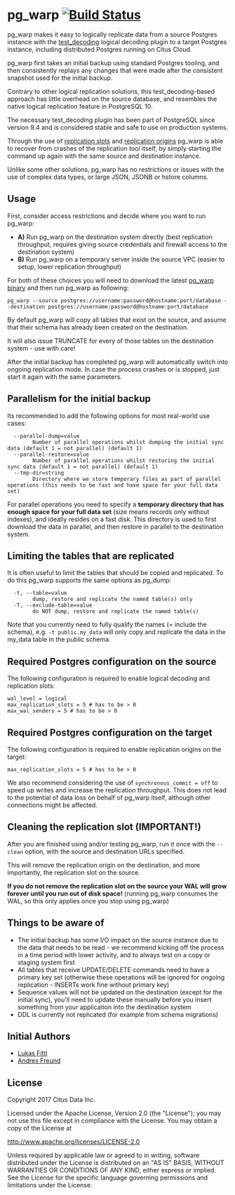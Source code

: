 # pg_warp [![Build Status](https://travis-ci.org/citusdata/pg_warp.svg?branch=master)](https://travis-ci.org/citusdata/pg_warp)

pg_warp makes it easy to logically replicate data from a source Postgres instance with the [test_decoding](https://www.postgresql.org/docs/9.6/static/test-decoding.html) logical decoding plugin to a target Postgres instance, including distributed Postgres running on Citus Cloud.

pg_warp first takes an initial backup using standard Postgres tooling, and then consistently replays any changes that were made after the consistent snapshot used for the initial backup.

Contrary to other logical replication solutions, this test_decoding-based approach has little overhead on the source database, and resembles the native logical replication feature in PostgreSQL 10.

The necessary test_decoding plugin has been part of PostgreSQL since version 9.4 and is considered stable and safe to use on production systems.

Through the use of [replication slots](https://www.postgresql.org/docs/9.6/static/warm-standby.html#STREAMING-REPLICATION-SLOTS) and [replication origins](https://www.postgresql.org/docs/9.6/static/replication-origins.html) pg_warp is able to recover from crashes of the replication tool itself, by simply starting the command up again with the same source and destination instance.

Unlike some other solutions, pg_warp has no restrictions or issues with the use of complex data types, or large JSON, JSONB or hstore columns.

## Usage

First, consider access restrictions and decide where you want to run pg_warp:

* **A)** Run pg_warp on the destination system directly (best replication throughput, requires giving source credentials and firewall access to the destination system)
* **B)** Run pg_warp on a temporary server inside the source VPC (easier to setup, lower replication throughput)

For both of these choices you will need to download the latest [pg_warp binary](https://github.com/citusdata/pg_warp/releases) and then run pg_warp as following:

```
pg_warp --source postgres://username:password@hostname:port/database --destination postgres://username:password@hostname:port/database
```

By default pg_warp will copy all tables that exist on the source, and assume that their schema has already been created on the destination.

It will also issue TRUNCATE for every of those tables on the destination system - use with care!

After the initial backup has completed pg_warp will automatically switch into ongoing replication mode. In case the process crashes or is stopped, just start it again with the same parameters.

## Parallelism for the initial backup

Its recommended to add the following options for most real-world use cases:

```
  --parallel-dump=value
    	Number of parallel operations whilst dumping the initial sync data (default 1 = not parallel) (default 1)
  --parallel-restore=value
    	Number of parallel operations whilst restoring the initial sync data (default 1 = not parallel) (default 1)
  --tmp-dir=string
    	Directory where we store temporary files as part of parallel operations (this needs to be fast and have space for your full data set)
```

For parallel operations you need to specify a **temporary directory that has enough space for your full data set** (size means records only without indexes), and ideally resides on a fast disk. This directory is used to first download the data in parallel, and then restore in parallel to the destination system.

## Limiting the tables that are replicated

It is often useful to limit the tables that should be copied and replicated. To do this pg_warp supports the same options as pg_dump:

```
  -t, --table=value
    	dump, restore and replicate the named table(s) only
  -T, --exclude-table=value
    	do NOT dump, restore and replicate the named table(s)
```

Note that you currently need to fully qualify the names (= include the schema), e.g. `-t public.my_data` will only copy and replicate the data in the my_data table in the public schema.

## Required Postgres configuration on the source

The following configuration is required to enable logical decoding and replication slots:

```
wal_level = logical
max_replication_slots = 5 # has to be > 0
max_wal_senders = 5 # has to be > 0
```

## Required Postgres configuration on the target

The following configuration is required to enable replication origins on the target:

```
max_replication_slots = 5 # has to be > 0
```

We also recommend considering the use of `synchronous_commit = off` to speed up writes and increase the replication throughput. This does not lead to the potential of data loss on behalf of pg_warp itself, although other connections might be affected.

## Cleaning the replication slot (IMPORTANT!)

After you are finished using and/or testing pg_warp, run it once with the `--clean` option, with the source and destination URLs specified.

This will remove the replication origin on the destination, and more importantly, the replication slot on the source.

**If you do not remove the replication slot on the source your WAL will grow forever until you run out of disk space!** (running pg_warp consumes the WAL, so this only applies once you stop using pg_warp)

## Things to be aware of

* The initial backup has some I/O impact on the source instance due to the data that needs to be read - we recommend kicking off the process in a time period with lower activity, and to always test on a copy or staging system first
* All tables that receive UPDATE/DELETE commands need to have a primary key set (otherwise these operations will be ignored for ongoing replication - INSERTs work fine without primary key)
* Sequence values will not be updated on the destination (except for the initial sync), you'll need to update these manually before you insert something from your application into the destination system
* DDL is currently not replicated (for example from schema migrations)

## Initial Authors

* [Lukas Fittl](https://github.com/LukasFittl)
* [Andres Freund](https://github.com/anarazel)

## License

Copyright 2017 Citus Data Inc.

Licensed under the Apache License, Version 2.0 (the "License");
you may not use this file except in compliance with the License.
You may obtain a copy of the License at

http://www.apache.org/licenses/LICENSE-2.0

Unless required by applicable law or agreed to in writing, software
distributed under the License is distributed on an "AS IS" BASIS,
WITHOUT WARRANTIES OR CONDITIONS OF ANY KIND, either express or implied.
See the License for the specific language governing permissions and
limitations under the License.
